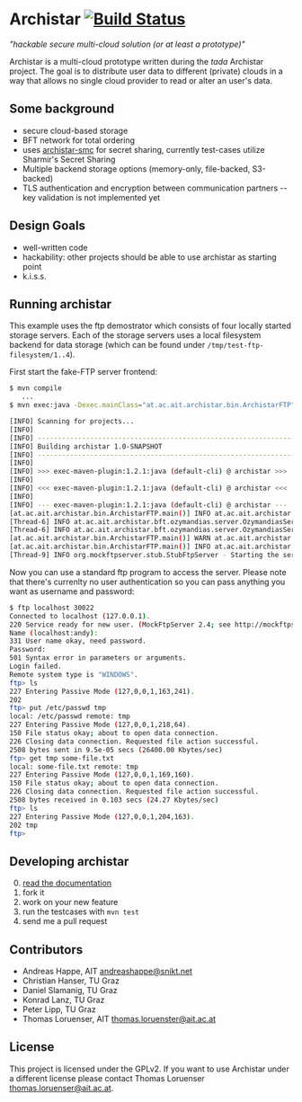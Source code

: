 # Archistar [![Build Status](https://travis-ci.org/Archistar/archistar-core.png?branch=master)](https://travis-ci.org/Archistar/archistar-core)

_"hackable secure multi-cloud solution (or at least a prototype)"_

Archistar is a  multi-cloud prototype written during the *tada* Archistar project. The goal is to distribute user data to different (private) clouds in a way that allows no single cloud provider to read or alter an user's data.

## Some background

- secure cloud-based storage
- BFT network for total ordering
- uses [archistar-smc](https://github.com/archistar/archistar-smc) for secret sharing, currently test-cases utilize Sharmir's Secret Sharing
- Multiple backend storage options (memory-only, file-backed, S3-backed)
- TLS authentication and encryption between communication partners -- key validation is not implemented yet

## Design Goals

- well-written code
- hackability: other projects should be able to use archistar as starting point
- k.i.s.s.

## Running archistar

This example uses the ftp demostrator which consists of four locally started storage servers. Each of the storage servers uses a local filesystem backend for data storage (which can be found under `/tmp/test-ftp-filesystem/1..4`).

First start the fake-FTP server frontend:

```bash
$ mvn compile
   ...
$ mvn exec:java -Dexec.mainClass="at.ac.ait.archistar.bin.ArchistarFTP"

[INFO] Scanning for projects...
[INFO]                                                                         
[INFO] ------------------------------------------------------------------------
[INFO] Building archistar 1.0-SNAPSHOT
[INFO] ------------------------------------------------------------------------
[INFO] 
[INFO] >>> exec-maven-plugin:1.2.1:java (default-cli) @ archistar >>>
[INFO] 
[INFO] <<< exec-maven-plugin:1.2.1:java (default-cli) @ archistar <<<
[INFO] 
[INFO] --- exec-maven-plugin:1.2.1:java (default-cli) @ archistar ---
[at.ac.ait.archistar.bin.ArchistarFTP.main()] INFO at.ac.ait.archistar.bin.ArchistarFTP - Starting archistar storage engine
[Thread-6] INFO at.ac.ait.archistar.bft.ozymandias.server.OzymandiasServer - successful transactions: 0.0
[Thread-6] INFO at.ac.ait.archistar.bft.ozymandias.server.OzymandiasServer - server: 0 transaction length: 0ms
[at.ac.ait.archistar.bin.ArchistarFTP.main()] WARN at.ac.ait.archistar.metadata.SimpleMetadataService - creating and syncing a new database
[at.ac.ait.archistar.bin.ArchistarFTP.main()] INFO at.ac.ait.archistar.bin.ArchistarFTP - Starting FTP server on port 30022
[Thread-9] INFO org.mockftpserver.stub.StubFtpServer - Starting the server on port 30022
```

Now you can use a standard ftp program to access the server. Please note that there's currenlty no user authentication so you can pass anything you want as username and password:

```bash
$ ftp localhost 30022
Connected to localhost (127.0.0.1).
220 Service ready for new user. (MockFtpServer 2.4; see http://mockftpserver.sourceforge.net)
Name (localhost:andy): 
331 User name okay, need password.
Password:
501 Syntax error in parameters or arguments.
Login failed.
Remote system type is "WINDOWS".
ftp> ls
227 Entering Passive Mode (127,0,0,1,163,241).
202
ftp> put /etc/passwd tmp
local: /etc/passwd remote: tmp
227 Entering Passive Mode (127,0,0,1,218,64).
150 File status okay; about to open data connection.
226 Closing data connection. Requested file action successful.
2508 bytes sent in 9.5e-05 secs (26400.00 Kbytes/sec)
ftp> get tmp some-file.txt
local: some-file.txt remote: tmp
227 Entering Passive Mode (127,0,0,1,169,160).
150 File status okay; about to open data connection.
226 Closing data connection. Requested file action successful.
2508 bytes received in 0.103 secs (24.27 Kbytes/sec)
ftp> ls
227 Entering Passive Mode (127,0,0,1,204,163).
202 tmp
ftp> 
```

## Developing archistar

0. [read the documentation](docs/overview.md)
1. fork it
2. work on your new feature
3. run the testcases with `mvn test`
4. send me a pull request

## Contributors

- Andreas Happe, AIT <andreashappe@snikt.net>
- Christian Hanser, TU Graz
- Daniel Slamanig, TU Graz
- Konrad Lanz, TU Graz
- Peter Lipp, TU Graz
- Thomas Loruenser, AIT <thomas.loruenster@ait.ac.at>

## License

This project is licensed under the GPLv2. If you want to use Archistar under a different license please contact Thomas Loruenser <thomas.loruenser@ait.ac.at>.
